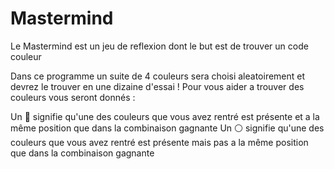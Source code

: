 <h1>Mastermind</h1>
<p>Le Mastermind est un jeu de reflexion dont le but est de trouver un code couleur</p>
<t>Dans ce programme un suite de 4 couleurs sera choisi aleatoirement et devrez le trouver en une dizaine d'essai !
Pour vous aider a trouver des couleurs vous seront donnés : </t>
<t>
  
  Un 🔴 signifie qu'une des couleurs que vous avez rentré est présente et a la même position que dans la combinaison gagnante</t>
<t>Un ⚪ signifie qu'une des couleurs que vous avez rentré est présente mais pas a la même position que dans la combinaison gagnante</t>

